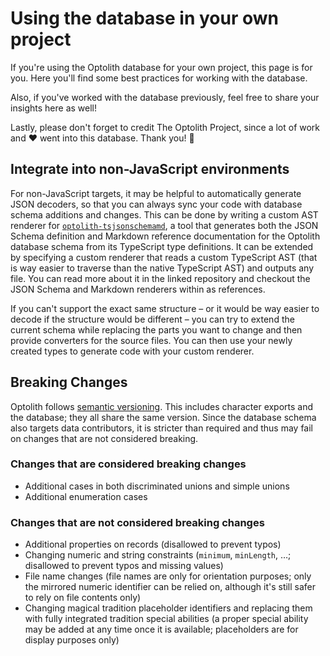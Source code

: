# Using the database in your own project

If you're using the Optolith database for your own project, this page is for you. Here you'll find some best practices for working with the database.

Also, if you've worked with the database previously, feel free to share your insights here as well!

Lastly, please don't forget to credit The Optolith Project, since a lot of work and ❤ went into this database. Thank you! 🥰

## Integrate into non-JavaScript environments

For non-JavaScript targets, it may be helpful to automatically generate JSON decoders, so that you can always sync your code with database schema additions and changes. This can be done by writing a custom AST renderer for [`optolith-tsjsonschemamd`](https://github.com/elyukai/optolith-tsjsonschemamd), a tool that generates both the JSON Schema definition and Markdown reference documentation for the Optolith database schema from its TypeScript type definitions. It can be extended by specifying a custom renderer that reads a custom TypeScript AST (that is way easier to traverse than the native TypeScript AST) and outputs any file. You can read more about it in the linked repository and checkout the JSON Schema and Markdown renderers within as references.

If you can't support the exact same structure – or it would be way easier to decode if the structure would be different – you can try to extend the current schema while replacing the parts you want to change and then provide converters for the source files. You can then use your newly created types to generate code with your custom renderer.

## Breaking Changes

Optolith follows [semantic versioning](https://semver.org/). This includes character exports and the database; they all share the same version. Since the database schema also targets data contributors, it is stricter than required and thus may fail on changes that are not considered breaking.

### Changes that **are** considered breaking changes

- Additional cases in both discriminated unions and simple unions
- Additional enumeration cases

### Changes that are **not** considered breaking changes

- Additional properties on records (disallowed to prevent typos)
- Changing numeric and string constraints (`minimum`, `minLength`, …; disallowed to prevent typos and missing values)
- File name changes (file names are only for orientation purposes; only the mirrored numeric identifier can be relied on, although it's still safer to rely on file contents only)
- Changing magical tradition placeholder identifiers and replacing them with fully integrated tradition special abilities (a proper special ability may be added at any time once it is available; placeholders are for display purposes only)
